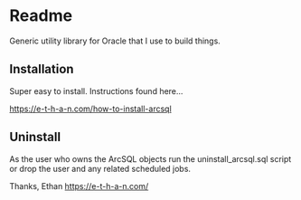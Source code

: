 # Readme 

Generic utility library for Oracle that I use to build things.

## Installation

Super easy to install. Instructions found here...

https://e-t-h-a-n.com/how-to-install-arcsql

## Uninstall

As the user who owns the ArcSQL objects run the uninstall_arcsql.sql script or drop the user and any related scheduled jobs.

Thanks,
Ethan 
https://e-t-h-a-n.com/ 

